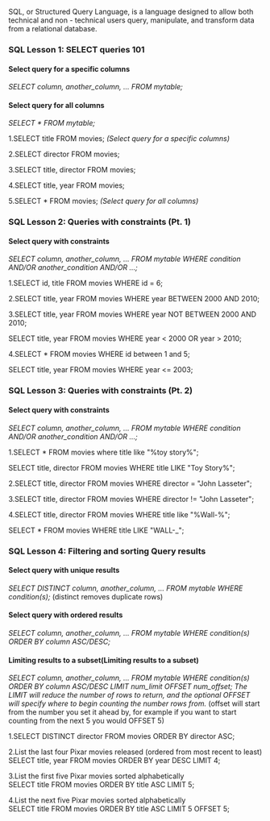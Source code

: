 SQL, or Structured Query Language, is a language designed to allow both technical and non - technical users query, manipulate, and transform data from a relational database.

### SQL Lesson 1: SELECT queries 101 ###
#### Select query for a specific columns ####
*SELECT column, another_column, …
FROM mytable;*

#### Select query for all columns ####
*SELECT * 
FROM mytable;*

1.SELECT title FROM movies; *(Select query for a specific columns)*

2.SELECT director FROM movies;

3.SELECT title, director FROM movies;

4.SELECT title, year FROM movies;

5.SELECT * FROM movies; *(Select query for all columns)*


### SQL Lesson 2: Queries with constraints (Pt. 1) ###
#### Select query with constraints ####
*SELECT column, another_column, …
FROM mytable
WHERE condition
    AND/OR another_condition
    AND/OR …;*

1.SELECT id, title FROM movies 
WHERE id = 6;

2.SELECT title, year FROM movies
WHERE year BETWEEN 2000 AND 2010;

3.SELECT title, year FROM movies
WHERE year NOT BETWEEN 2000 AND 2010;

SELECT title, year FROM movies
WHERE year < 2000 OR year > 2010;

4.SELECT * FROM movies
WHERE id between 1 and 5;

SELECT title, year FROM movies
WHERE year <= 2003;

### SQL Lesson 3: Queries with constraints (Pt. 2) ###
#### Select query with constraints ####
*SELECT column, another_column, …
FROM mytable
WHERE condition
    AND/OR another_condition
    AND/OR …;*

1.SELECT * FROM movies where title like "%toy story%";

SELECT title, director FROM movies 
WHERE title LIKE "Toy Story%";

2.SELECT title, director FROM movies 
WHERE director = "John Lasseter";

3.SELECT title, director FROM movies 
WHERE director != "John Lasseter";

4.SELECT title, director FROM movies 
WHERE title like "%Wall-%";

SELECT * FROM movies 
WHERE title LIKE "WALL-_";

### SQL Lesson 4: Filtering and sorting Query results ###
#### Select query with unique results ####

*SELECT DISTINCT column, another_column, …
FROM mytable
WHERE condition(s);*
(distinct removes duplicate rows)

#### Select query with ordered results ####
*SELECT column, another_column, …
FROM mytable
WHERE condition(s)
ORDER BY column ASC/DESC;*

#### Limiting results to a subset(Limiting results to a subset) ####
*SELECT column, another_column, …
FROM mytable
WHERE condition(s)
ORDER BY column ASC/DESC
LIMIT num_limit OFFSET num_offset;*
*The LIMIT will reduce the number of rows to return, and the optional OFFSET will specify where to begin counting the number rows from.*
(offset will start from the number you set it ahead by, for example if you want to start counting from the next 5 you would OFFSET 5)

1.SELECT DISTINCT director FROM movies
ORDER BY director ASC;

2.List the last four Pixar movies released (ordered from most recent to least)  
SELECT title, year FROM movies
ORDER BY year DESC
LIMIT 4;

3.List the first five Pixar movies sorted alphabetically  
SELECT title FROM movies
ORDER BY title ASC
LIMIT 5;

4.List the next five Pixar movies sorted alphabetically  
SELECT title FROM movies
ORDER BY title ASC
LIMIT 5 OFFSET 5;